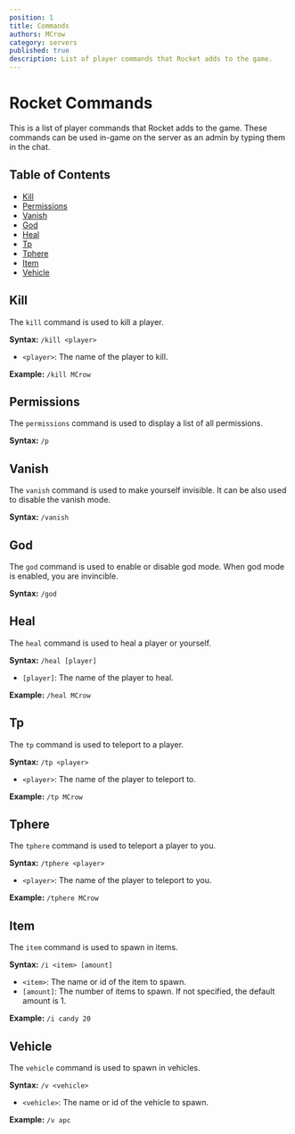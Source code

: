 ```yaml
---
position: 1
title: Commands
authors: MCrow
category: servers
published: true
description: List of player commands that Rocket adds to the game.
---
```


# Rocket Commands
This is a list of player commands that Rocket adds to the game. These commands can be used in-game on the server as an admin by typing them in the chat.

## Table of Contents
- [Kill](#kill)
- [Permissions](#permissions)
- [Vanish](#vanish)
- [God](#god)
- [Heal](#heal)
- [Tp](#tp)
- [Tphere](#tphere)
- [Item](#item)
- [Vehicle](#vehicle)

## Kill
The `kill` command is used to kill a player.

**Syntax:** `/kill <player>`
- `<player>`: The name of the player to kill.

**Example:** `/kill MCrow`

## Permissions
The `permissions` command is used to display a list of all permissions.

**Syntax:** `/p`

## Vanish
The `vanish` command is used to make yourself invisible. It can be also used to disable the vanish mode.

**Syntax:** `/vanish`

## God
The `god` command is used to enable or disable god mode. When god mode is enabled, you are invincible.

**Syntax:** `/god`

## Heal
The `heal` command is used to heal a player or yourself.

**Syntax:** `/heal [player]`
- `[player]`: The name of the player to heal.

**Example:** `/heal MCrow`

## Tp
The `tp` command is used to teleport to a player.

**Syntax:** `/tp <player>`
- `<player>`: The name of the player to teleport to.

**Example:** `/tp MCrow`

## Tphere
The `tphere` command is used to teleport a player to you.

**Syntax:** `/tphere <player>`
- `<player>`: The name of the player to teleport to you.

**Example:** `/tphere MCrow`

## Item
The `item` command is used to spawn in items.

**Syntax:** `/i <item> [amount]`
- `<item>`: The name or id of the item to spawn.
- `[amount]`: The number of items to spawn. If not specified, the default amount is 1.

**Example:** `/i candy 20`

## Vehicle
The `vehicle` command is used to spawn in vehicles.

**Syntax:** `/v <vehicle>`
- `<vehicle>`: The name or id of the vehicle to spawn.

**Example:** `/v apc`
